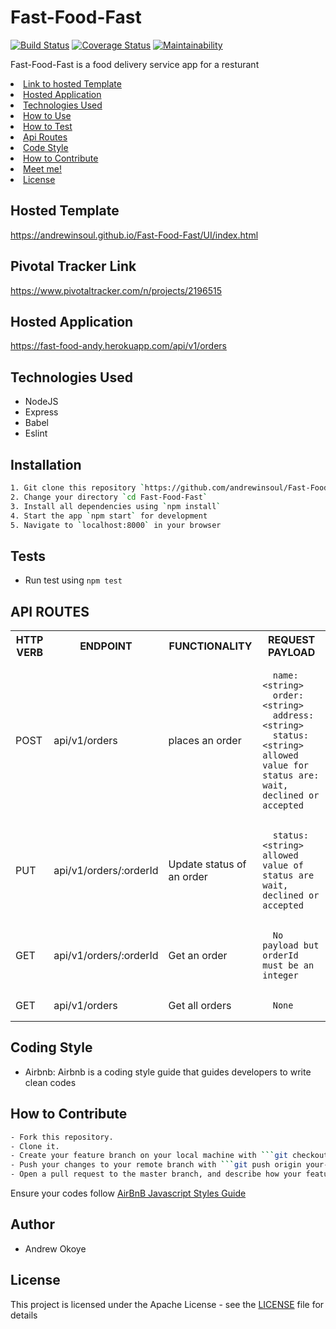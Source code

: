 # Fast-Food-Fast 
[![Build Status](https://travis-ci.org/andrewinsoul/Fast-Food-Fast.svg?branch=ch-travis-setup-%23160604147)](https://travis-ci.org/andrewinsoul/Fast-Food-Fast) [![Coverage Status](https://coveralls.io/repos/github/andrewinsoul/Fast-Food-Fast/badge.svg?branch=ch-travis-setup-%23160604147)](https://coveralls.io/github/andrewinsoul/Fast-Food-Fast?branch=ch-travis-setup-%23160604147) [![Maintainability](https://api.codeclimate.com/v1/badges/d466de052d04cda61804/maintainability)](https://codeclimate.com/github/andrewinsoul/Fast-Food-Fast/maintainability)

Fast-Food-Fast is a food delivery service app for a resturant
<p align="center"> 
  <li><a href="#Hosted Template">Link to hosted Template</a></li>
  <li><a href="#Technologies Used">Hosted Application</a></li>
  <li><a href="#Technologies Used">Technologies Used</a></li>
  <li><a href="#Installation">How to Use</a></li>
  <li><a href="#Tests">How to Test</a></li>
  <li><a href="#Api Routes">Api Routes</a></li>
  <li><a href="#Coding Style">Code Style</a></li>
  <li><a href="#How to Contribute">How to Contribute</a></li>
  <li><a href="#Author">Meet me!</a></li>
  <li><a href="#License">License</a></li>
</p>

## Hosted Template

https://andrewinsoul.github.io/Fast-Food-Fast/UI/index.html

<h2 id="Pivotal Tracker Link"> Pivotal Tracker Link </h2>

https://www.pivotaltracker.com/n/projects/2196515

## Hosted Application
https://fast-food-andy.herokuapp.com/api/v1/orders

## Technologies Used
- NodeJS
- Express
- Babel
- Eslint

## Installation

```bash
1. Git clone this repository `https://github.com/andrewinsoul/Fast-Food-Fast.git`
2. Change your directory `cd Fast-Food-Fast`
3. Install all dependencies using `npm install`
4. Start the app `npm start` for development
5. Navigate to `localhost:8000` in your browser
```

## Tests

- Run test using `npm test`

## API ROUTES
<table>
  <tr>
    <th>HTTP VERB</th>
    <th>ENDPOINT</th>
    <th>FUNCTIONALITY</th>
    <th>REQUEST PAYLOAD</th>
  </tr>
  <tr>
    <td>POST</td> 
    <td>api/v1/orders</td>  
    <td>places an order</td>
    <td>

      name: <string>
      order: <string>
      address: <string>
      status: <string> allowed value for status are: wait, declined or accepted
  </td>
  </tr>

  <tr>
    <td>PUT</td> 
    <td>api/v1/orders/:orderId</td>  
    <td>Update status of an order</td>
    <td>

      status: <string> allowed value of status are wait, declined or accepted

  </td>
  </tr>

  <tr>
    <td>GET</td> 
    <td>api/v1/orders/:orderId</td> 
    <td>Get an order</td>
    <td>

      No payload but orderId must be an integer
  </td>
  </tr>

  <tr>
    <td>GET</td> 
    <td>api/v1/orders</td> 
    <td>Get all orders</td>
    <td>

      None
  </td>
  </tr>
</table>

## Coding Style

- Airbnb: Airbnb is a coding style guide that guides developers to write clean codes

## How to Contribute

```bash
- Fork this repository.
- Clone it.
- Create your feature branch on your local machine with ```git checkout -b your-feature-branch```
- Push your changes to your remote branch with ```git push origin your-feature-branch```
- Open a pull request to the master branch, and describe how your feature works
````
Ensure your codes follow [AirBnB Javascript Styles Guide](https://github.com/airbnb/javascript)


## Author

- Andrew Okoye

## License

This project is licensed under the Apache License - see the [LICENSE](LICENSE) file for details
